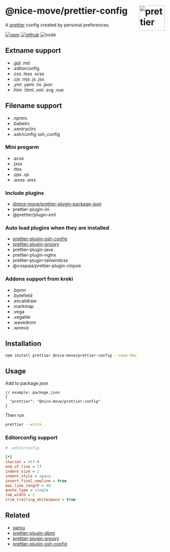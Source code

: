 # @nice-move/prettier-config [<img src="https://raw.githubusercontent.com/prettier/prettier-logo/master/images/prettier-icon-light.png" alt="prettier" height="80" align="right">][prettier]

A [prettier] config created by personal preferences.

[![npm][npm-badge]][npm-url]
[![github][github-badge]][github-url]
![node][node-badge]

[prettier]: https://prettier.io/
[npm-url]: https://www.npmjs.com/package/@nice-move/prettier-config
[npm-badge]: https://img.shields.io/npm/v/@nice-move/prettier-config.svg?style=flat-square&logo=npm
[github-url]: https://github.com/nice-move/nice-move/tree/master/packages/prettier-config
[github-badge]: https://img.shields.io/npm/l/@nice-move/prettier-config.svg?style=flat-square&colorB=blue&logo=github
[node-badge]: https://img.shields.io/node/v/@nice-move/prettier-config.svg?style=flat-square&colorB=green&logo=node.js

## Extname support

- .gql .md
- .editorconfig
- .css .less .scss
- .cjs .mjs .js .jsx
- .yml .yaml .ini .json
- .htm .html .xml .svg .vue

## Filename support

- .npmrc
- .babelrc
- .sentryclirc
- .ssh/config ssh_config

### Mini progarm

- .acss
- .jxss
- .ttss
- .qss .qs
- .wxss .wxs

### Include plugins

- [@nice-move/prettier-plugin-package-json](https://github.com/nice-move/prettier-plugin-package-json)
- prettier-plugin-ini
- @prettier/plugin-xml

### Auto load plugins when they are installed

- [prettier-plugin-ssh-config]
- [prettier-plugin-groovy]
- prettier-plugin-java
- prettier-plugin-nginx
- prettier-plugin-tailwindcss
- @cospaia/prettier-plugin-clojure

### Addons support from kroki

- .bpmn
- .bytefield
- .excalidraw
- .markmap
- .vega
- .vegalite
- .wavedrom
- .wireviz

## Installation

```bash
npm install prettier @nice-move/prettier-config --save-dev
```

## Usage

Add to package.json

```jsonc
// example: package.json
{
  "prettier": "@nice-move/prettier-config"
}
```

Then run

```bash
prettier --write .
```

### Editorconfig support

```ini
# .editorconfig

[*]
charset = utf-8
end_of_line = lf
indent_size = 2
indent_style = space
insert_final_newline = true
max_line_length = 80
quote_type = single
tab_width = 2
trim_trailing_whitespace = true
```

## Related

- [garou](https://github.com/nice-move/garou)
- [prettier-plugin-dbml](https://github.com/nice-move/prettier-plugin-dbml)
- [prettier-plugin-groovy]
- [prettier-plugin-ssh-config]

[prettier-plugin-ssh-config]: https://github.com/nice-move/prettier-plugin-ssh-config
[prettier-plugin-groovy]: https://github.com/nice-move/prettier-plugin-groovy
